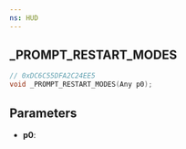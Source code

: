 ```yaml
---
ns: HUD
---
```

## _PROMPT_RESTART_MODES

```c
// 0xDC6C55DFA2C24EE5
void _PROMPT_RESTART_MODES(Any p0);
```

## Parameters
* **p0**:
